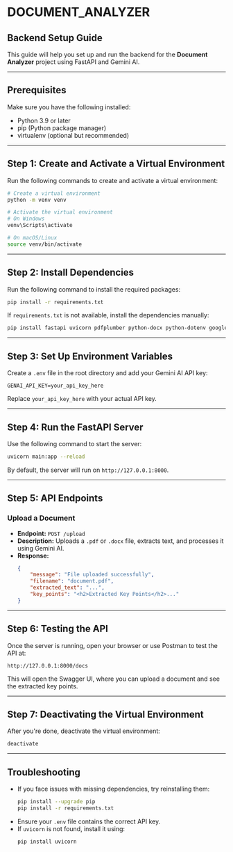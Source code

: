 # DOCUMENT_ANALYZER

## Backend Setup Guide

This guide will help you set up and run the backend for the **Document Analyzer** project using FastAPI and Gemini AI.

---

## Prerequisites

Make sure you have the following installed:
- Python 3.9 or later
- pip (Python package manager)
- virtualenv (optional but recommended)

---

## Step 1: Create and Activate a Virtual Environment

Run the following commands to create and activate a virtual environment:

```sh
# Create a virtual environment
python -m venv venv

# Activate the virtual environment
# On Windows
venv\Scripts\activate

# On macOS/Linux
source venv/bin/activate
```

---

## Step 2: Install Dependencies

Run the following command to install the required packages:

```sh
pip install -r requirements.txt
```

If `requirements.txt` is not available, install the dependencies manually:

```sh
pip install fastapi uvicorn pdfplumber python-docx python-dotenv google-generativeai
```

---

## Step 3: Set Up Environment Variables

Create a `.env` file in the root directory and add your Gemini AI API key:

```
GENAI_API_KEY=your_api_key_here
```

Replace `your_api_key_here` with your actual API key.

---

## Step 4: Run the FastAPI Server

Use the following command to start the server:

```sh
uvicorn main:app --reload
```

By default, the server will run on `http://127.0.0.1:8000`.

---

## Step 5: API Endpoints

### Upload a Document

- **Endpoint:** `POST /upload`
- **Description:** Uploads a `.pdf` or `.docx` file, extracts text, and processes it using Gemini AI.
- **Response:**
  ```json
  {
      "message": "File uploaded successfully",
      "filename": "document.pdf",
      "extracted_text": "...",
      "key_points": "<h2>Extracted Key Points</h2>..."
  }
  ```

---

## Step 6: Testing the API

Once the server is running, open your browser or use Postman to test the API at:

```
http://127.0.0.1:8000/docs
```

This will open the Swagger UI, where you can upload a document and see the extracted key points.

---

## Step 7: Deactivating the Virtual Environment

After you're done, deactivate the virtual environment:

```sh
deactivate
```

---

## Troubleshooting

- If you face issues with missing dependencies, try reinstalling them:
  ```sh
  pip install --upgrade pip
  pip install -r requirements.txt
  ```
- Ensure your `.env` file contains the correct API key.
- If `uvicorn` is not found, install it using:
  ```sh
  pip install uvicorn
  
